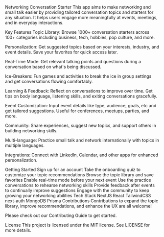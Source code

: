 Networking Conversation Starter
This app aims to make networking and small talk easier by providing tailored conversation topics and starters for any situation. It helps users engage more meaningfully at events, meetings, and in everyday interactions.

Key Features
Topic Library: Browse 1000+ conversation starters across 100+ categories including business, tech, hobbies, pop culture, and more.

Personalization: Get suggested topics based on your interests, industry, and event details. Save your favorites for quick access later.

Real-Time Mode: Get relevant talking points and questions during a conversation based on what's being discussed.

Ice-Breakers: Fun games and activities to break the ice in group settings and get conversations flowing comfortably.

Learning & Feedback: Reflect on conversations to improve over time. Get tips on body language, listening skills, and exiting conversations gracefully.

Event Customization: Input event details like type, audience, goals, etc and get tailored suggestions. Useful for conferences, meetups, parties, and more.

Community: Share experiences, suggest new topics, and support others in building networking skills.

Multi-language: Practice small talk and network internationally with topics in multiple languages.

Integrations: Connect with LinkedIn, Calendar, and other apps for enhanced personalization.

Getting Started
Sign up for an account
Take the onboarding quiz to customize your topic recommendations
Browse the topic library and save favorites
Enable real-time mode before your next event
Use the practice conversations to rehearse networking skills
Provide feedback after events to continually improve suggestions
Engage with the community to keep growing your networking abilities
Tech Stack
NextJS
React
TailwindCSS
next-auth
MongoDB
Prisma
Contributions
Contributions to expand the topic library, improve recommendations, and enhance the UX are all welcome!

Please check out our Contributing Guide to get started.

License
This project is licensed under the MIT license. See LICENSE for more details.
